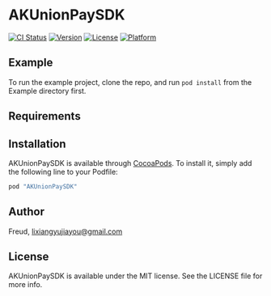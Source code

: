 # AKUnionPaySDK

[![CI Status](http://img.shields.io/travis/Freud/AKUnionPaySDK.svg?style=flat)](https://travis-ci.org/Freud/AKUnionPaySDK)
[![Version](https://img.shields.io/cocoapods/v/AKUnionPaySDK.svg?style=flat)](http://cocoapods.org/pods/AKUnionPaySDK)
[![License](https://img.shields.io/cocoapods/l/AKUnionPaySDK.svg?style=flat)](http://cocoapods.org/pods/AKUnionPaySDK)
[![Platform](https://img.shields.io/cocoapods/p/AKUnionPaySDK.svg?style=flat)](http://cocoapods.org/pods/AKUnionPaySDK)

## Example

To run the example project, clone the repo, and run `pod install` from the Example directory first.

## Requirements

## Installation

AKUnionPaySDK is available through [CocoaPods](http://cocoapods.org). To install
it, simply add the following line to your Podfile:

```ruby
pod "AKUnionPaySDK"
```

## Author

Freud, lixiangyujiayou@gmail.com

## License

AKUnionPaySDK is available under the MIT license. See the LICENSE file for more info.
